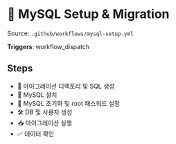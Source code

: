 # 🐬 MySQL Setup & Migration

Source: `.github/workflows/mysql-setup.yml`

**Triggers**: workflow_dispatch

## Steps
- 📁 마이그레이션 디렉토리 및 SQL 생성
- 🧪 MySQL 설치
- 🧼 MySQL 초기화 및 root 패스워드 설정
- 🛠️ DB 및 사용자 생성
- 📥 마이그레이션 실행
- ✅ 데이터 확인
